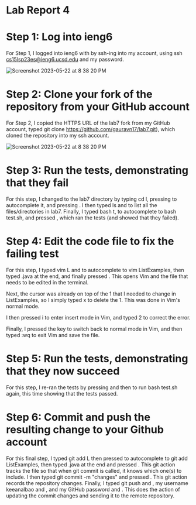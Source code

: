 # Lab Report 4

# Step 1: Log into ieng6

For Step 1, I logged into ieng6 with by ssh-ing into my account, using ssh cs15lsp23es@ieng6.ucsd.edu and my password.

![Screenshot 2023-05-22 at 8 38 20 PM](https://github.com/gauravn17/cse-15l-lab-reports/assets/93863977/edc85a15-d5d4-4e02-abfc-5d0a74010126)

# Step 2: Clone your fork of the repository from your GitHub account

For Step 2, I copied the HTTPS URL of the lab7 fork from my GitHub account, typed git clone https://github.com/gauravn17/lab7.git), which cloned the repository into my ssh account.

![Screenshot 2023-05-22 at 8 38 20 PM](https://github.com/gauravn17/cse-15l-lab-reports/assets/93863977/c03f06eb-211d-448e-a269-7f76ff74448a)


# Step 3: Run the tests, demonstrating that they fail

For this step, I changed to the lab7 directory by typing cd l, pressing <tab> to autocomplete it, and pressing <enter>. I then typed ls and <enter> to list all the files/directories in lab7. Finally, I typed bash t, <tab> to autocomplete to bash test.sh, and pressed <enter>, which ran the tests (and showed that they failed).

# Step 4: Edit the code file to fix the failing test
For this step, I typed vim L and <tab> to autocomplete to vim ListExamples, then typed .java at the end, and finally pressed <enter>. This opens Vim and the file that needs to be edited in the terminal.

Next, the cursor was already on top of the 1 that I needed to change in ListExamples, so I simply typed x to delete the 1. This was done in Vim's normal mode.

I then pressed i to enter insert mode in Vim, and typed 2 to correct the error.

Finally, I pressed the <esc> key to switch back to normal mode in Vim, and then typed :wq to exit Vim and save the file.

# Step 5: Run the tests, demonstrating that they now succeed
For this step, I re-ran the tests by pressing <up><up> and then <enter> to run bash test.sh again, this time showing that the tests passed.


# Step 6: Commit and push the resulting change to your Github account
For this final step, I typed git add L then pressed <tab> to autocomplete to git add ListExamples, then typed .java at the end and pressed <enter>. This git action tracks the file so that when git commit is called, it knows which one(s) to include. I then typed git commit -m "changes" and pressed <enter>. This git action records the repository changes. Finally, I typed git push and <enter>, my username keeanalbao and <enter>, and my GitHub password and <enter>. This does the action of updating the commit changes and sending it to the remote repository.
